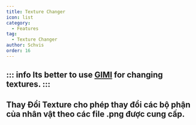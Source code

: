 ```yaml
---
title: Texture Changer
icon: list
category:
  - Features
tag:
  - Texture Changer
author: Schvis
order: 16
---
```

::: info Its better to use [GIMI](../../guide/3DM-tutorial.md) for changing textures.
:::
---
## Thay Đổi Texture cho phép thay đổi các bộ phận của nhân vật theo các file .png được cung cấp.